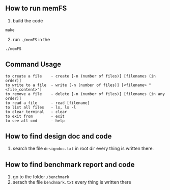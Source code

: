 ## How to run memFS

1. build the code
```
make
```

2. run `./memFS` in the
```
./memFS
```

## Command Usage

```
to create a file    - create [-n (number of files)] [filenames (in order)]
to write to a file  - write [-n (number of files)] [<filename> "<file_content>"]
to remove a file    - delete [-n (number of files)] [filenames (in any order)]
to read a file      - read [filename]
to list all files   - ls, ls -l
to clear terminal   - clear
to exit from        - exit
to see all cmd      - help
```

## How to find design doc and code

1. search the file `designdoc.txt` in root dir every thing is written there.

## How to find benchmark report and code
1. go to the folder `/benchmark`
2. serach the file `benchmark.txt` every thing is written there